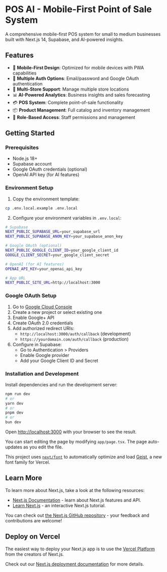 # POS AI - Mobile-First Point of Sale System

A comprehensive mobile-first POS system for small to medium businesses built with Next.js 14, Supabase, and AI-powered insights.

## Features

- 📱 **Mobile-First Design**: Optimized for mobile devices with PWA capabilities
- 🔐 **Multiple Auth Options**: Email/password and Google OAuth authentication
- 🏪 **Multi-Store Support**: Manage multiple store locations
- 📊 **AI-Powered Analytics**: Business insights and sales forecasting
- 💳 **POS System**: Complete point-of-sale functionality
- 📦 **Product Management**: Full catalog and inventory management
- 🎯 **Role-Based Access**: Staff permissions and management

## Getting Started

### Prerequisites

- Node.js 18+ 
- Supabase account
- Google OAuth credentials (optional)
- OpenAI API key (for AI features)

### Environment Setup

1. Copy the environment template:
```bash
cp .env.local.example .env.local
```

2. Configure your environment variables in `.env.local`:
```bash
# Supabase
NEXT_PUBLIC_SUPABASE_URL=your_supabase_url
NEXT_PUBLIC_SUPABASE_ANON_KEY=your_supabase_anon_key

# Google OAuth (optional)
NEXT_PUBLIC_GOOGLE_CLIENT_ID=your_google_client_id
GOOGLE_CLIENT_SECRET=your_google_client_secret

# OpenAI (for AI features)
OPENAI_API_KEY=your_openai_api_key

# App URL
NEXT_PUBLIC_SITE_URL=http://localhost:3000
```

### Google OAuth Setup

1. Go to [Google Cloud Console](https://console.cloud.google.com/)
2. Create a new project or select existing one
3. Enable Google+ API
4. Create OAuth 2.0 credentials
5. Add authorized redirect URIs:
   - `http://localhost:3000/auth/callback` (development)
   - `https://yourdomain.com/auth/callback` (production)
6. Configure in Supabase:
   - Go to Authentication > Providers
   - Enable Google provider
   - Add your Google Client ID and Secret

### Installation and Development

Install dependencies and run the development server:

```bash
npm run dev
# or
yarn dev
# or
pnpm dev
# or
bun dev
```

Open [http://localhost:3000](http://localhost:3000) with your browser to see the result.

You can start editing the page by modifying `app/page.tsx`. The page auto-updates as you edit the file.

This project uses [`next/font`](https://nextjs.org/docs/app/building-your-application/optimizing/fonts) to automatically optimize and load [Geist](https://vercel.com/font), a new font family for Vercel.

## Learn More

To learn more about Next.js, take a look at the following resources:

- [Next.js Documentation](https://nextjs.org/docs) - learn about Next.js features and API.
- [Learn Next.js](https://nextjs.org/learn) - an interactive Next.js tutorial.

You can check out [the Next.js GitHub repository](https://github.com/vercel/next.js) - your feedback and contributions are welcome!

## Deploy on Vercel

The easiest way to deploy your Next.js app is to use the [Vercel Platform](https://vercel.com/new?utm_medium=default-template&filter=next.js&utm_source=create-next-app&utm_campaign=create-next-app-readme) from the creators of Next.js.

Check out our [Next.js deployment documentation](https://nextjs.org/docs/app/building-your-application/deploying) for more details.

